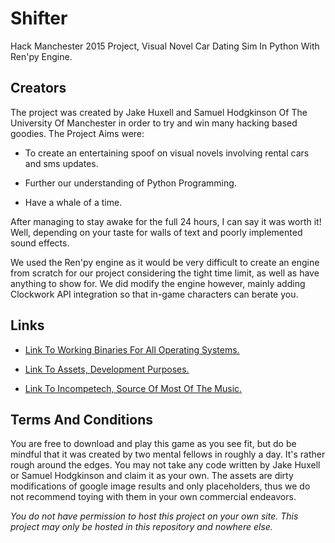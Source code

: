 # Shifter
Hack Manchester 2015 Project, Visual Novel Car Dating Sim In Python With Ren'py Engine.

## Creators 

The project was created by Jake Huxell and Samuel Hodgkinson Of The University Of Manchester in order to try and win many hacking based goodies. The Project Aims were:

- To create an entertaining spoof on visual novels involving rental cars and sms updates.

- Further our understanding of Python Programming.

- Have a whale of a time.

After managing to stay awake for the full 24 hours, I can say it was worth it! Well, depending on your taste for walls of text and poorly implemented sound effects. 

We used the Ren'py engine as it would be very difficult to create an engine from scratch for our project considering the tight time limit, as well as have anything to show for. We did modify the engine however, mainly adding Clockwork API integration so that in-game characters can berate you.

## Links
- [Link To Working Binaries For All Operating Systems.](https://www.dropbox.com/s/o8nsybfczvpxqx5/Shifter-1.0-all.zip?dl=0)

- [Link To Assets, Development Purposes.](https://www.dropbox.com/s/04sk5ful77yflws/assets.tar?dl=0)

- [Link To Incompetech, Source Of Most Of The Music.](http://incompetech.com/)

## Terms And Conditions

You are free to download and play this game as you see fit, but do be mindful that it was created by two mental fellows in roughly a day. It's rather rough around the edges. You may not take any code written by Jake Huxell or Samuel Hodgkinson and claim it as your own. The assets are dirty modifications of google image results and only placeholders, thus we do not recommend toying with them in your own commercial endeavors.

*You do not have permission to host this project on your own site. This project may only be hosted in this repository and nowhere else.*




 

